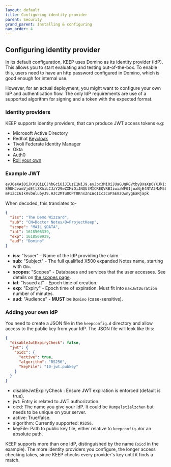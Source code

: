 ```yaml
---
layout: default
title: Configuring identity provider
parent: Security
grand_parent: Installing & configuring
nav_order: 4
---
```


## Configuring identity provider

In its default configuration, KEEP uses Domino as its identity provider (IdP).
This allows you to start evaluating and testing out-of-the-box. To enable this, users need to have an http password configured in Domino, which is good enough for internal use.

However, for an actual deployment, you might want to configure your own IdP and authentication flow. The only IdP requirements are use of a supported algorithm for signing and a token with the expected format.

### Identity providers

KEEP supports identity providers, that can produce JWT access tokens e.g:

- Microsoft Active Directory
- Redhat [Keycloak](https://keycloak.org/)
- Tivoli Federate Identity Manager
- Okta
- Auth0
- [Roll your own](./customIdp)

### Example JWT

```bash
eyJ0eXAiOiJKV1QiLCJhbGciOiJIUzI1NiJ9.eyJpc3MiOiJUaGUgRGVtbyBXaXp6YXJkIiwic3ViIjoiQ049RG9jdG9yIE5vdGVzL0
89UHJvamVjdEtlZXAiLCJzY29wZXMiOiJNQUlMICREQVRBIiwiaWF0IjoxNjE4NTA2MzM5LCJleHAiOjE2MTg1MDk5MzksI
mF1ZCI6IkRvbWlubyJ9.HJC2MTu8OPT8KnsZnLWqIIc3CoPaEmzQwnygEaRjapk
```

When decoded, this translates to-

```json
{
  "iss": "The Demo Wizzard",
  "sub": "CN=Doctor Notes/O=ProjectKeep",
  "scope": "MAIL $DATA",
  "iat": 1618506339,
  "exp": 1618509939,
  "aud": "Domino"
}
```

- **iss**: "Issuer" - Name of the IdP providing the claim.
- **sub**: "Subject" - The full qualified X500 expanded Notes name, starting with `CN=`.
- **scopes**: "Scopes" - Databases and services that the user accesses. See details on [the scopes page](../../../../howkeepworks/scopes).
- **iat**: "Issued at" - Epoch time of creation.
- **exp**: "Expiry" - Epoch time of expiration. Must fit into `maxJwtDuration` number of minutes.
- **aud**: "Audience" - **MUST** be `Domino` (case-sensitive).

### Adding your own IdP

You need to create a JSON file in the `keepconfig.d` directory and allow access to the public key from your IdP. The JSON file will look like this:

```json
{
  "disableJwtExpiryCheck": false,
  "jwt": {
    "oidc": {
      "active": true,
      "algorithm": "RS256",
      "keyFile": "10-jwt.pubkey"
    }
  }
}
```

- disableJwtExpiryCheck : Ensure JWT expiration is enforced (default is true).
- jwt: Entry is related to JWT authorization.
- oicd: The name you give your IdP. It could be `Rumpelstielzchen` but needs to be unique on your server.
- active: True/false.
- algorithm: Currently supported: `RS256`.
- keyFile: Path to public key file, either relative to `keepconfig.d`or an absolute path.

KEEP supports more than one IdP, distinguished by the name (`oicd` in the example). The more identity providers you configure, the longer access checking takes, since KEEP checks every provider's key until it finds a match.
